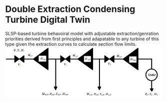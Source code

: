 # Double Extraction Condensing Turbine Digital Twin
SLSP-based turbine behavoiral model with adjustable extraction/genration priorities derived from first principles and adapatable to any turbine of this type given the extraction curves to calculate section flow limits.
<img src='Dbl_Extraction_Cond_TG.png'>
